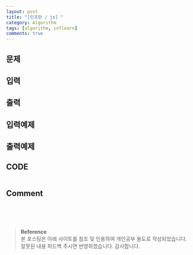 ```yaml
---
layout: post
title: "[인프런 / js] "
category: Algorithm
tags: [algorithm, inflearn]
comments: true
---
```


## 문제

## 입력

## 출력

## 입력예제

## 출력예제

## CODE

```javascript

```

## Comment

<br>
<br>
<br>

> **Reference**  
> 본 포스팅은 아래 사이트를 참조 및 인용하여 개인공부 용도로 작성되었습니다.  
> 잘못된 내용 피드백 주시면 반영하겠습니다. 감사합니다.  
> []()
